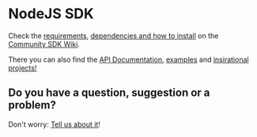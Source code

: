 # NodeJS SDK

Check the [requirements](https://github.com/KanoComputing/community-sdk/wiki/Installation-Guides#javascriptnodejs), [dependencies and how to install](https://github.com/KanoComputing/community-sdk/wiki/Installation-Guides#downloading-sdk-and-installing-dependencies) on the [Community SDK Wiki](https://github.com/KanoComputing/community-sdk/wiki).

There you can also find the [API Documentation](https://github.com/KanoComputing/community-sdk/wiki/Node.js-SDK-API-Documentation), [examples](https://github.com/KanoComputing/community-sdk/wiki/Documentation#javascriptnodejs) and [insirational projects!](https://github.com/KanoComputing/community-sdk/wiki/Inspirational-Projects)

## Do you have a question, suggestion or a problem?

Don't worry: [Tell us about it](https://github.com/KanoComputing/community-sdk/issues)!
